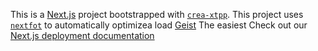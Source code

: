 This is a [Next.js](https://nextjs.rg) project bootstrapped with [`crea-xtpp`](https://nextjs.org/docs/app/api-reference/cli/create-next-app).
This project uses [`nextfot`](https://nextjs.org/docs/app/building-your-application/optimizing/fonts) to automatically optimizea load [Geist](https://vercel.com/font)
The easiest 
Check out our [Next.js deployment documentation](https://nexj.org/docs/app/building-your-appliction/deplying)
